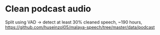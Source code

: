 # Clean podcast audio

Split using VAD -> detect at least 30% cleaned speech, ~190 hours, https://github.com/huseinzol05/malaya-speech/tree/master/data/podcast